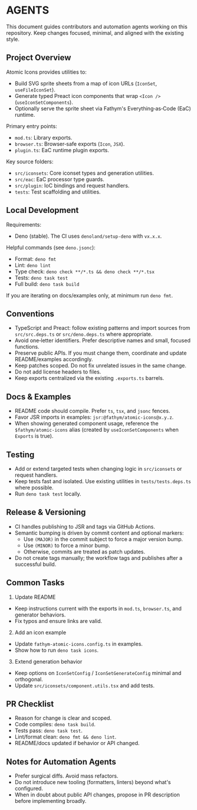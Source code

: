 # AGENTS

This document guides contributors and automation agents working on this repository. Keep changes focused, minimal, and aligned with the existing style.

## Project Overview

Atomic Icons provides utilities to:

- Build SVG sprite sheets from a map of icon URLs (`IconSet`, `useFileIconSet`).
- Generate typed Preact icon components that wrap `<Icon />` (`useIconSetComponents`).
- Optionally serve the sprite sheet via Fathym's Everything‑as‑Code (EaC) runtime.

Primary entry points:

- `mod.ts`: Library exports.
- `browser.ts`: Browser‑safe exports (`Icon`, `JSX`).
- `plugin.ts`: EaC runtime plugin exports.

Key source folders:

- `src/iconsets`: Core iconset types and generation utilities.
- `src/eac`: EaC processor type guards.
- `src/plugin`: IoC bindings and request handlers.
- `tests`: Test scaffolding and utilities.

## Local Development

Requirements:

- Deno (stable). The CI uses `denoland/setup-deno` with `vx.x.x`.

Helpful commands (see `deno.jsonc`):

- Format: `deno fmt`
- Lint: `deno lint`
- Type check: `deno check **/*.ts && deno check **/*.tsx`
- Tests: `deno task test`
- Full build: `deno task build`

If you are iterating on docs/examples only, at minimum run `deno fmt`.

## Conventions

- TypeScript and Preact: follow existing patterns and import sources from `src/src.deps.ts` or `src/deno.deps.ts` where appropriate.
- Avoid one‑letter identifiers. Prefer descriptive names and small, focused functions.
- Preserve public APIs. If you must change them, coordinate and update README/examples accordingly.
- Keep patches scoped. Do not fix unrelated issues in the same change.
- Do not add license headers to files.
- Keep exports centralized via the existing `.exports.ts` barrels.

## Docs & Examples

- README code should compile. Prefer `ts`, `tsx`, and `jsonc` fences.
- Favor JSR imports in examples: `jsr:@fathym/atomic-icons@x.y.z`.
- When showing generated component usage, reference the `$fathym/atomic-icons` alias (created by `useIconSetComponents` when `Exports` is true).

## Testing

- Add or extend targeted tests when changing logic in `src/iconsets` or request handlers.
- Keep tests fast and isolated. Use existing utilities in `tests/tests.deps.ts` where possible.
- Run `deno task test` locally.

## Release & Versioning

- CI handles publishing to JSR and tags via GitHub Actions.
- Semantic bumping is driven by commit content and optional markers:
  - Use `(MAJOR)` in the commit subject to force a major version bump.
  - Use `(MINOR)` to force a minor bump.
  - Otherwise, commits are treated as patch updates.
- Do not create tags manually; the workflow tags and publishes after a successful build.

## Common Tasks

1) Update README
- Keep instructions current with the exports in `mod.ts`, `browser.ts`, and generator behaviors.
- Fix typos and ensure links are valid.

2) Add an icon example
- Update `fathym-atomic-icons.config.ts` in examples.
- Show how to run `deno task icons`.

3) Extend generation behavior
- Keep options on `IconSetConfig` / `IconSetGenerateConfig` minimal and orthogonal.
- Update `src/iconsets/component.utils.tsx` and add tests.

## PR Checklist

- Reason for change is clear and scoped.
- Code compiles: `deno task build`.
- Tests pass: `deno task test`.
- Lint/format clean: `deno fmt && deno lint`.
- README/docs updated if behavior or API changed.

## Notes for Automation Agents

- Prefer surgical diffs. Avoid mass refactors.
- Do not introduce new tooling (formatters, linters) beyond what's configured.
- When in doubt about public API changes, propose in PR description before implementing broadly.


